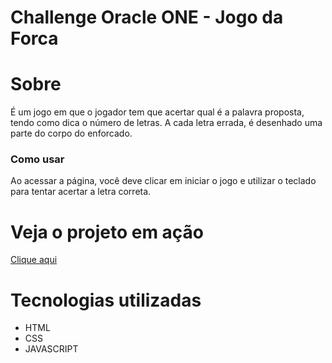 # Challenge Oracle ONE - Jogo da Forca

# Sobre
  É um jogo em que o jogador tem que acertar qual é a palavra proposta, tendo como dica o número de letras. A cada letra errada, é desenhado uma parte do corpo do enforcado.

### Como usar

  Ao acessar a página, você deve clicar em iniciar o jogo e utilizar o teclado para tentar acertar a letra correta.


# Veja o projeto em ação

[Clique aqui](https://matheus-honorato.github.io/jogoDaForca/)

# Tecnologias utilizadas
- HTML
- CSS
- JAVASCRIPT
